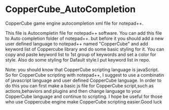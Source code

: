 # CopperCube_AutoCompletion
CopperCube game engine autocompletion xml file for notepad++.

This file is Autocompletin file for notepad++ software. You can add this file to Auto completion folder of notepad++.
but before it you should add a new user defined language to notepad++ named "CopperCube" and add keyword list of Coppercube library and do some basic styling for it. You can copy and paste keyword list to 1st group of keywords and set a color for style. Also do some styling for Dafault style.I put keyword list in repo.

Note: you should know that CopperCube scripting language is javaScript. So for CopperCube scripting with notepad++, I suggest to use a combinatin of javascript language and user defined CopperCube language. In order to do this you can first make a basic js file for CopperCube script,such as actions,behaviors and plugins and then change language to your CopperCube language and continue to scripting.
I hope be useful for those who use Coppercube engine make CopperCube scripting easier.Good luck

